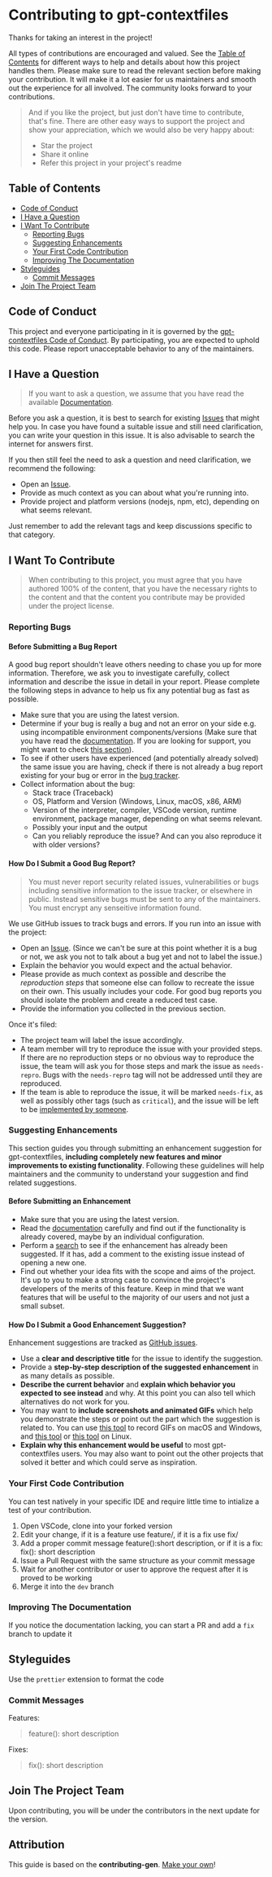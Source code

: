 # Contributing to gpt-contextfiles

Thanks for taking an interest in the project!

All types of contributions are encouraged and valued. See the [Table of Contents](#table-of-contents) for different ways to help and details about how this project handles them. Please make sure to read the relevant section before making your contribution. It will make it a lot easier for us maintainers and smooth out the experience for all involved. The community looks forward to your contributions. 

> And if you like the project, but just don't have time to contribute, that's fine. There are other easy ways to support the project and show your appreciation, which we would also be very happy about:
> - Star the project
> - Share it online
> - Refer this project in your project's readme

<!-- omit in toc -->
## Table of Contents

- [Code of Conduct](#code-of-conduct)
- [I Have a Question](#i-have-a-question)
- [I Want To Contribute](#i-want-to-contribute)
  - [Reporting Bugs](#reporting-bugs)
  - [Suggesting Enhancements](#suggesting-enhancements)
  - [Your First Code Contribution](#your-first-code-contribution)
  - [Improving The Documentation](#improving-the-documentation)
- [Styleguides](#styleguides)
  - [Commit Messages](#commit-messages)
- [Join The Project Team](#join-the-project-team)


## Code of Conduct

This project and everyone participating in it is governed by the
[gpt-contextfiles Code of Conduct](https://github.com/Iheuzio/gpt-contextfiles/blob/master/CODE_OF_CONDUCT.md).
By participating, you are expected to uphold this code. Please report unacceptable behavior
to any of the maintainers.


## I Have a Question

> If you want to ask a question, we assume that you have read the available [Documentation](https://github.com/Iheuzio/gpt-contextfiles/blob/main/README.md).

Before you ask a question, it is best to search for existing [Issues](https://github.com/Iheuzio/gpt-contextfiles//issues) that might help you. In case you have found a suitable issue and still need clarification, you can write your question in this issue. It is also advisable to search the internet for answers first.

If you then still feel the need to ask a question and need clarification, we recommend the following:

- Open an [Issue](https://github.com/Iheuzio/gpt-contextfiles//issues/new).
- Provide as much context as you can about what you're running into.
- Provide project and platform versions (nodejs, npm, etc), depending on what seems relevant.

Just remember to add the relevant tags and keep discussions specific to that category.

## I Want To Contribute

> When contributing to this project, you must agree that you have authored 100% of the content, that you have the necessary rights to the content and that the content you contribute may be provided under the project license.

### Reporting Bugs

<!-- omit in toc -->
#### Before Submitting a Bug Report

A good bug report shouldn't leave others needing to chase you up for more information. Therefore, we ask you to investigate carefully, collect information and describe the issue in detail in your report. Please complete the following steps in advance to help us fix any potential bug as fast as possible.

- Make sure that you are using the latest version.
- Determine if your bug is really a bug and not an error on your side e.g. using incompatible environment components/versions (Make sure that you have read the [documentation](https://github.com/Iheuzio/gpt-contextfiles/blob/main/README.md). If you are looking for support, you might want to check [this section](#i-have-a-question)).
- To see if other users have experienced (and potentially already solved) the same issue you are having, check if there is not already a bug report existing for your bug or error in the [bug tracker](https://github.com/Iheuzio/gpt-contextfiles/issues?q=label%3Abug).
- Collect information about the bug:
  - Stack trace (Traceback)
  - OS, Platform and Version (Windows, Linux, macOS, x86, ARM)
  - Version of the interpreter, compiler, VSCode version, runtime environment, package manager, depending on what seems relevant.
  - Possibly your input and the output
  - Can you reliably reproduce the issue? And can you also reproduce it with older versions?
  
<!-- omit in toc -->
#### How Do I Submit a Good Bug Report?

> You must never report security related issues, vulnerabilities or bugs including sensitive information to the issue tracker, or elsewhere in public. Instead sensitive bugs must be sent to any of the maintainers.
> You must encrypt any senseitive information found.

We use GitHub issues to track bugs and errors. If you run into an issue with the project:

- Open an [Issue](https://github.com/Iheuzio/gpt-contextfiles//issues/new). (Since we can't be sure at this point whether it is a bug or not, we ask you not to talk about a bug yet and not to label the issue.)
- Explain the behavior you would expect and the actual behavior.
- Please provide as much context as possible and describe the *reproduction steps* that someone else can follow to recreate the issue on their own. This usually includes your code. For good bug reports you should isolate the problem and create a reduced test case.
- Provide the information you collected in the previous section.

Once it's filed:

- The project team will label the issue accordingly.
- A team member will try to reproduce the issue with your provided steps. If there are no reproduction steps or no obvious way to reproduce the issue, the team will ask you for those steps and mark the issue as `needs-repro`. Bugs with the `needs-repro` tag will not be addressed until they are reproduced.
- If the team is able to reproduce the issue, it will be marked `needs-fix`, as well as possibly other tags (such as `critical`), and the issue will be left to be [implemented by someone](#your-first-code-contribution).


### Suggesting Enhancements

This section guides you through submitting an enhancement suggestion for gpt-contextfiles, **including completely new features and minor improvements to existing functionality**. Following these guidelines will help maintainers and the community to understand your suggestion and find related suggestions.
<!-- omit in toc -->
#### Before Submitting an Enhancement

- Make sure that you are using the latest version.
- Read the [documentation](https://github.com/Iheuzio/gpt-contextfiles/blob/main/README.md) carefully and find out if the functionality is already covered, maybe by an individual configuration.
- Perform a [search](https://github.com/Iheuzio/gpt-contextfiles//issues) to see if the enhancement has already been suggested. If it has, add a comment to the existing issue instead of opening a new one.
- Find out whether your idea fits with the scope and aims of the project. It's up to you to make a strong case to convince the project's developers of the merits of this feature. Keep in mind that we want features that will be useful to the majority of our users and not just a small subset. 

<!-- omit in toc -->
#### How Do I Submit a Good Enhancement Suggestion?

Enhancement suggestions are tracked as [GitHub issues](https://github.com/Iheuzio/gpt-contextfiles//issues).

- Use a **clear and descriptive title** for the issue to identify the suggestion.
- Provide a **step-by-step description of the suggested enhancement** in as many details as possible.
- **Describe the current behavior** and **explain which behavior you expected to see instead** and why. At this point you can also tell which alternatives do not work for you.
- You may want to **include screenshots and animated GIFs** which help you demonstrate the steps or point out the part which the suggestion is related to. You can use [this tool](https://www.cockos.com/licecap/) to record GIFs on macOS and Windows, and [this tool](https://github.com/colinkeenan/silentcast) or [this tool](https://github.com/GNOME/byzanz) on Linux. <!-- this should only be included if the project has a GUI -->
- **Explain why this enhancement would be useful** to most gpt-contextfiles users. You may also want to point out the other projects that solved it better and which could serve as inspiration.

<!-- You might want to create an issue template for enhancement suggestions that can be used as a guide and that defines the structure of the information to be included. If you do so, reference it here in the description. -->

### Your First Code Contribution

You can test natively in your specific IDE and require little time to intialize a test of your contribution.

1. Open VSCode, clone into your forked version
2. Edit your change, if it is a feature use feature/<Your feature>, if it is a fix use fix/<Your fix>
3. Add a proper commit message feature(<Your feature>):short description, or if it is a fix: fix(<Your fix>): short description
4. Issue a Pull Request with the same structure as your commit message
5. Wait for another contributor or user to approve the request after it is proved to be working
6. Merge it into the `dev` branch

### Improving The Documentation

If you notice the documentation lacking, you can start a PR and add a `fix` branch to update it

## Styleguides
  
 Use the `prettier` extension to format the code
  
### Commit Messages

Features:
> feature(<Your feature>): short description
  
Fixes:
> fix(<Your fix>): short description

## Join The Project Team

Upon contributing, you will be under the contributors in the next update for the version.

<!-- omit in toc -->
## Attribution
This guide is based on the **contributing-gen**. [Make your own](https://github.com/bttger/contributing-gen)!

